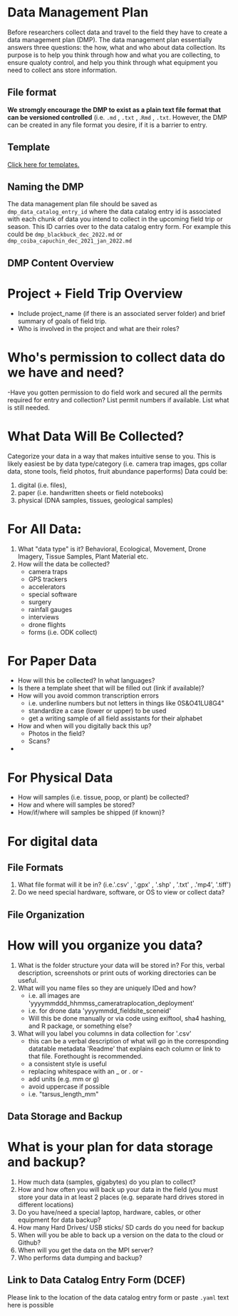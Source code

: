 # Data Management Plan
Before researchers collect data and travel to the field they have to create a data management plan (DMP).
The data management plan essentially answers three questions: the how, what and who about data collection.
Its purpose is to help you think through how and what you are collecting, to ensure qualoty control, and help you think through what equipment you need to collect ans store information.

## File format
**We stromgly encourage the DMP to exist as a plain text file format that can be versioned controlled** (i.e. `.md` , `.txt` , .`Rmd` , `.txt`. 
However, the DMP can be created in any file format you desire, if it is a barrier to entry.

## Template
[Click here for templates.](https://github.com/livingingroups/ods_wiki/tree/main/templates/dmp)

## Naming the DMP
The data management plan file should be saved as `dmp_data_catalog_entry_id` where the data catalog entry id is associated with each chunk of data you intend to collect in the upcoming field trip or season. This ID carries over to the data catalog entry form.
For example this could be `dmp_blackbuck_dec_2022.md` or `dmp_coiba_capuchin_dec_2021_jan_2022.md`

## DMP Content Overview
# Project + Field Trip Overview
- Include project_name (if there is an associated server folder) and brief summary of goals of field trip.
- Who is involved in the project and what are their roles?

# Who's permission to collect data do we have and need?
-Have you gotten permission to do field work and secured all the permits required for entry and collection? List permit numbers if available. List what is still needed.

# What Data Will Be Collected?
Categorize your data in a way that makes intuitive sense to you.
This is likely easiest be by data type/category (i.e. camera trap images, gps collar data, stone tools, field photos, fruit abundance paperforms)
Data could be:
1. digital (i.e. files), 
2. paper (i.e. handwritten sheets or field notebooks)
3. physical (DNA samples, tissues, geological samples)


# For All Data:
1. What "data type" is it? Behavioral, Ecological, Movement, Drone Imagery, Tissue Samples, Plant Material etc.
2. How will the data be collected?
	- camera traps
	- GPS trackers
	- accelerators
	- special software
	- surgery
	- rainfall gauges
	- interviews
	- drone flights
	- forms (i.e. ODK collect)

# For Paper Data
- How will this be collected? In what languages?
- Is there a template sheet that will be filled out (link if available)?
- How will you avoid common transcription errors 
	- i.e. underline numbers but not letters in things like 0S&O41LU8G4"
	- standardize a case (lower or upper) to be used
	- get a writing sample of all field assistants for their alphabet
- How and when will you digitally back this up? 
	- Photos in the field? 
	- Scans?
- 
# For Physical Data
- How will samples (i.e. tissue, poop, or plant)  be collected?
- How and where will samples be stored?
- How/if/where will samples be shipped (if known)?

# For digital data

## File Formats
1. What file format will it be in? (i.e.'.csv' , '.gpx' , '.shp' , '.txt' , .'mp4', '.tiff')
2. Do we need special hardware, software, or OS to view or collect data?

## File Organization
# How will you organize you data?
1. What is the folder structure your data will be stored in? 
 For this, verbal description, screenshots or print outs of working directories can be useful.
2. What will you name files so they are uniquely IDed and how?
	- i.e. all images are 'yyyymmddd_hhmmss_cameratraplocation_deployment'
	- i.e. for drone data 'yyyymmdd_fieldsite_sceneid'
	- Will this be done manually or via code using exiftool, sha4 hashing, and R package, or something else?
3. What will you label you columns in data collection for '.csv'
	- this can be a verbal description of what will go in the corresponding datatable metadata 'Readme' that explains each column or link to that file. Forethought is recommended.
	- a consistent style is useful
	- replacing whitespace with an _ or . or -
	- add units (e.g. mm or g)
	- avoid uppercase if possible
	- i.e. "tarsus_length_mm"

## Data Storage and Backup
# What is your plan for data storage and backup?
1. How much data (samples, gigabytes) do you plan to collect?
2. How  and how often you will back up your data in the field (you must store your data in at least 2 places (e.g. separate hard drives stored in different locations)
3. Do you have/need a special laptop, hardware, cables, or other equipment for data backup?
4. How many Hard Drives/ USB sticks/ SD cards do you need for backup
5. When will you be able to back up a version on the data to the cloud or Github?
6. When will you get the data on the MPI server?
7. Who performs data dumping and backup?

## Link to Data Catalog Entry Form (DCEF)
Please link to the location of the data catalog entry form or paste `.yaml` text here is possible

